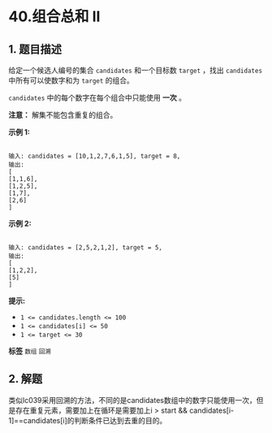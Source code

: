 # 40.组合总和 II

## 1. 题目描述

给定一个候选人编号的集合 `candidates` 和一个目标数 `target` ，找出 `candidates` 中所有可以使数字和为 `target` 的组合。

 `candidates` 中的每个数字在每个组合中只能使用 **一次** 。

 **注意：** 解集不能包含重复的组合。 

 

 **示例 1:** 

```

输入: candidates = [10,1,2,7,6,1,5], target = 8,
输出:
[
[1,1,6],
[1,2,5],
[1,7],
[2,6]
]
```
 **示例 2:** 

```

输入: candidates = [2,5,2,1,2], target = 5,
输出:
[
[1,2,2],
[5]
]
```
 

 **提示:** 
-  `1 <= candidates.length <= 100` 
-  `1 <= candidates[i] <= 50` 
-  `1 <= target <= 30` 
 
**标签**
`数组` `回溯` 


## 2. 解题
类似lc039采用回溯的方法，不同的是candidates数组中的数字只能使用一次，但是存在重复元素，需要加上在循环是需要加上i > start && candidates[i-1]==candidates[i]的判断条件已达到去重的目的。
